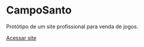 # CampoSanto
Protótipo de um site profissional para venda de jogos.

<a href="https://caetanolupato.github.io/CampoSanto/" rel="nofollow">Acessar site</a>
